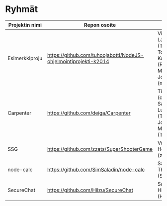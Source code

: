 # Ryhmät

| Projektin nimi     | Repon osoite                                                     | Jäsenet
| ------------------ | ---------------------------------------------------------------- | -------
| Esimerkkiproju     | https://github.com/tuhoojabotti/NodeJS-ohjelmointiprojekti-k2014 | Ville Lahdenvuo (Tuhis), Tony Kovanen (Rase-), Mikko Johansson (mellowi)
| Carpenter          | https://github.com/deiga/Carpenter                               | Timo Sand (deiga), Sami Lunnamo (Taxus), Joonas Magnússon (Th0ra)
| SSG                | https://github.com/zzats/SuperShooterGame                        | Ville Heikkinen (zzats)
| node-calc          | https://github.com/SimSaladin/node-calc                          | Samuli Thomasson (SimSaladin)
| SecureChat         | https://github.com/Hilzu/SecureChat                              | Santeri Hiltunen (Hilzu)

